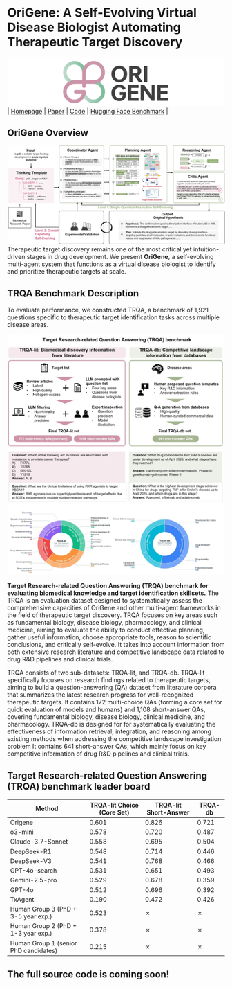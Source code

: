 # OriGene: A Self-Evolving Virtual Disease Biologist Automating Therapeutic Target Discovery

![Image](src/OriGene_whitespace.png)
| [Homepage](https://GENTEL-lab.io/OriGene) | [Paper](https://www.paperexample.com) | [Code](https://github.com/GENTEL-lab/OriGene) | [Hugging Face Benchmark](https://huggingface.co/datasets/GENTEL-Lab/TRQA/) | 

## OriGene Overview
![Image](src/OriGene_overview.jpg)
Therapeutic target discovery remains one of the most critical yet intuition-driven stages in drug development. We present **OriGene**, a self-evolving multi-agent system that functions as a virtual disease biologist to 
identify and prioritize therapeutic targets at scale. 

## TRQA Benchmark Description
To evaluate performance, we constructed TRQA, a benchmark of 1,921 questions specific to therapeutic target identification tasks across multiple disease areas. 

![Image](src/benchmark_construction.jpg)
![Image](src/benchmark_description.jpg)

**Target Research-related Question Answering (TRQA) benchmark for evaluating biomedical knowledge and target identification skillsets.**
The TRQA is an evaluation dataset designed to systematically assess the comprehensive capacities of OriGene and other multi-agent 
frameworks in the field of therapeutic target discovery. TRQA focuses on key areas such as fundamental biology, disease 
biology, pharmacology, and clinical medicine, aiming to evaluate the ability to conduct effective planning, gather useful information, 
choose appropriate tools, reason to scientific conclusions, and critically self-evolve. It takes into account information from both 
extensive research literature and competitive landscape data related to drug R&D pipelines and clinical trials. 

TRQA consists of two sub-datasets: TRQA-lit, and TRQA-db.  TRQA-lit specifically focuses on research findings related to therapeutic targets, aiming to build a question-answering (QA) dataset 
from literature corpora that summarizes the latest research progress for well-recognized therapeutic targets.
It contains 172 multi-choice QAs (forming a core set for quick evaluation of models and humans) and 1,108 short-answer QAs, 
covering fundamental biology, disease biology, clinical medicine, and pharmacology.
TRQA-db is designed for  for systematically evaluating the effectiveness of information retrieval, integration, and reasoning among 
existing methods when addressing the competitive landscape investigation problem
It contains 641 short-answer QAs, which mainly focus on key competitive information of drug R\&D pipelines and clinical trials.

## Target Research-related Question Answering (TRQA) benchmark leader board
| Method             | TRQA-lit Choice (Core Set) | TRQA-lit Short-Answer  | TRQA-db  |
|--------------------|----------------------------------|--------------------------------|------------------|
| Origene            | 0.601                            | 0.826                          | 0.721            |
| o3-mini            | 0.578                            | 0.720                          | 0.487            |
| Claude-3.7-Sonnet  | 0.558                            | 0.695                          | 0.504            |
| DeepSeek-R1        | 0.548                            | 0.714                          | 0.446            |
| DeepSeek-V3        | 0.541                            | 0.768                          | 0.466            |
| GPT-4o-search      | 0.531                            | 0.651                          | 0.493            |
| Gemini-2.5-pro     | 0.529                            | 0.678                          | 0.359            |
| GPT-4o             | 0.512                            | 0.696                          | 0.392            |
| TxAgent            | 0.190                            | 0.472                          | 0.426            |
| Human Group 3 (PhD + 3-5 year exp.)  | 0.523                            | ✗                          | ✗            |
| Human Group 2 (PhD + 1-3 year exp.)  | 0.378                            | ✗                          | ✗            |
| Human Group 1 (senior PhD candidates)  | 0.215                            | ✗                          | ✗            |

## The full source code is coming soon!
